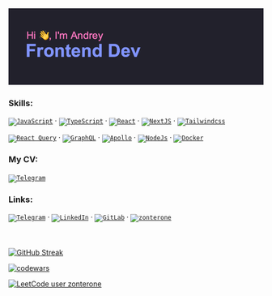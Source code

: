 <img src='/header.png'>

### Skills:

<code>[![JavaScript](https://img.shields.io/badge/-JavaScript-090909?style=for-the-badge&logo=JavaScript&logoColor=595959)](https://developer.mozilla.org/en-US/docs/Web/JavaScript)</code>
·
<code>[![TypeScript](https://img.shields.io/badge/-TypeScript-090909?style=for-the-badge&logo=TypeScript&logoColor=595959)](https://www.typescriptlang.org)</code>
·
<code>[![React](https://img.shields.io/badge/-React-090909?style=for-the-badge&logo=React&logoColor=595959)](https://react.dev)</code>
·
<code>[![NextJS](https://img.shields.io/badge/-nextjs-090909?style=for-the-badge&logo=next.js&logoColor=595959)](https://nextjs.org/)</code>
·
<code>[![Tailwindcss](https://img.shields.io/badge/-tailwindcss-090909?style=for-the-badge&logo=tailwindcss&logoColor=595959)](https://tailwindcss.com/)</code>

<code>[![React Query](https://img.shields.io/badge/-react_query-090909?style=for-the-badge&logo=reactquery&logoColor=595959)](https://tanstack.com/query/v4)</code>
·
<code>[![GraphQL](https://img.shields.io/badge/-GraphQL-090909?style=for-the-badge&logo=GraphQL&logoColor=595959)](https://graphql.org)</code>
·
<code>[![Apollo](https://img.shields.io/badge/-Apollo-090909?style=for-the-badge&logo=apollographql&logoColor=595959)](https://www.apollographql.com/apollo-client)</code>
·
<code>[![NodeJs](https://img.shields.io/badge/-NodeJs-090909?style=for-the-badge&logo=Node.Js&logoColor=595959)](https://nodejs.org)</code>
·
<code>[![Docker](https://img.shields.io/badge/-Docker-090909?style=for-the-badge&logo=Docker&logoColor=595959)](https://www.docker.com)</code>



### My CV:
<code>[![Telegram](https://img.shields.io/badge/-Habr-090909?style=for-the-badge&logo=habr&logoColor=595959)](https://career.habr.com/zonterone)</code>

### Links:

<code>[![Telegram](https://img.shields.io/badge/-Telegram-090909?style=for-the-badge&logo=telegram&logoColor=595959)](https://t.me/zonterone)</code>
·
<code>[![LinkedIn](https://img.shields.io/badge/-LinkedIn-090909?style=for-the-badge&logo=linkedin&logoColor=595959)](https://www.linkedin.com/in/zonterone/)</code>
·
<code>[![GitLab](https://img.shields.io/badge/-GitLab-090909?style=for-the-badge&logo=GitLAb&logoColor=595959)](https://gitlab.com/zonter)</code>
·
<code>[![zonterone](https://img.shields.io/badge/-👹%20Site-090909?style=for-the-badge&logo=Site&logoColor=595959)](https://zonter.one)</code>
<br/>
<br/>
<br/>
<br/>
[![GitHub Streak](https://streak-stats.demolab.com?user=zonterone&theme=tokyonight-duo&mode=weekly)](https://git.io/streak-stats)

[<img src='https://www.codewars.com/users/zonterone/badges/small' alt='codewars'>](https://www.codewars.com/users/zonterone)

[![LeetCode user zonterone](https://img.shields.io/badge/dynamic/json?style=for-the-badge&labelColor=black&color=%23ffa116&label=Solved&query=solved&url=https%3A%2F%2Fleetcode-badge.vercel.app%2Fapi%2Fusers%2Fzonterone&logo=leetcode&logoColor=yellow)](https://leetcode.com/zonterone/)
